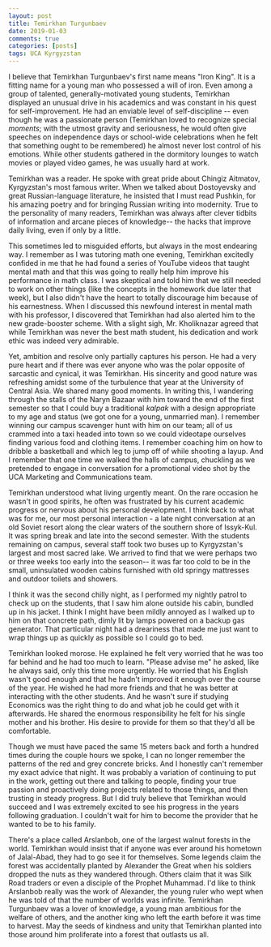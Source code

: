 ```yaml
---
layout: post
title: Temirkhan Turgunbaev
date: 2019-01-03
comments: true
categories: [posts]
tags: UCA Kyrgyzstan
---
```

I believe that Temirkhan Turgunbaev's first name means "Iron King". It is a fitting name for a young man who possessed a will of iron. Even among a group of talented, generally-motivated young students, Temirkhan displayed an unusual drive in his academics and was constant in his quest for self-improvement. He had an enviable level of self-discipline -- even though he was a passionate person (Temirkhan loved to recognize special *moments*; with the utmost gravity and seriousness, he would often give speeches on independence days or school-wide celebrations when he felt that something ought to be remembered) he almost never lost control of his emotions. While other students gathered in the dormitory lounges to watch movies or played video games, he was usually hard at work.

Temirkhan was a reader. He spoke with great pride about Chingiz Aitmatov, Kyrgyzstan's most famous writer. When we talked about Dostoyevsky and great Russian-language literature, he insisted that I must read Pushkin, for his amazing poetry and for bringing Russian writing into modernity. True to the personality of many readers, Temirkhan was always after clever tidbits of information and arcane pieces of knowledge-- the hacks that improve daily living, even if only by a little.

This sometimes led to misguided efforts, but always in the most endearing way. I remember as I was tutoring math one evening, Temirkhan excitedly confided in me that he had found a series of YouTube videos that taught mental math and that this was going to really help him improve his performance in math class. I was skeptical and told him that we still needed to work on other things (like the concepts in the homework due later that week), but I also didn't have the heart to totally discourage him because of his earnestness. When I discussed this newfound interest in mental math with his professor, I discovered that Temirkhan had also alerted him to the new grade-booster scheme. With a slight sigh, Mr. Kholiknazar agreed that while Temirkhan was never the best math student, his dedication and work ethic was indeed very admirable.

Yet, ambition and resolve only partially captures his person. He had a very pure heart and if there was ever anyone who was the polar opposite of sarcastic and cynical, it was Temirkhan. His sincerity and good nature was refreshing amidst some of the turbulence that year at the University of Central Asia. We shared many good moments. In writing this, I wandering through the stalls of the Naryn Bazaar with him toward the end of the first semester so that I could buy a traditional *kalpak* with a design appropriate to my age and status (we got one for a young, unmarried man). I remember winning our campus scavenger hunt with him on our team; all of us crammed into a taxi headed into  town so we could videotape ourselves finding various food and clothing items. I remember coaching him on how to dribble a basketball and which leg to jump off of while shooting a layup. And I remember that one time we walked the halls of campus, chuckling as we pretended to engage in conversation for a promotional video shot by the UCA Marketing and Communications team.

Temirkhan understood what living urgently meant. On the rare occasion he wasn't in good spirits, he often was frustrated by his current academic progress or nervous about his personal development. I think back to what was for me, our most personal interaction - a late night conversation at an old Soviet resort along the clear waters of the southern shore of Issyk-Kul. It was spring break and late into the second semester. With the students remaining on campus, several staff took two buses up to Kyrgyzstan's largest and most sacred lake. We arrived to find that we were perhaps two or three weeks too early into the season-- it was far too cold to be in the small, uninsulated wooden cabins furnished with old springy mattresses and outdoor toilets and showers.

I think it was the second chilly night, as I performed my nightly patrol to check up on the students, that I saw him alone outside his cabin, bundled up in his jacket. I think I might have been mildly annoyed as I walked up to him on that concrete path, dimly lit by lamps powered on a backup gas generator. That particular night had a dreariness that made me just want to wrap things up as quickly as possible so I could go to bed.

Temirkhan looked morose. He explained he felt very worried that he was too far behind and he had too much to learn. "Please advise me" he asked, like he always said, only this time more urgently. He worried that his English wasn't good enough and that he hadn't improved it enough over the course of the year. He wished he had more friends and that he was better at interacting with the other students. And he wasn't sure if studying Economics was the right thing to do and what job he could get with it afterwards. He shared the enormous responsibility he felt for his single mother and his brother. His desire to provide for them so that they'd all be comfortable.

Though we must have paced the same 15 meters back and forth a hundred times during the couple hours we spoke, I can no longer remember the patterns of the red and grey concrete bricks. And I honestly can't remember my exact advice that night. It was probably a variation of continuing to put in the work, getting out there and talking to people, finding your true passion and proactively doing projects related to those things, and then trusting in steady progress. But I did truly believe that Temirkhan would succeed and I was extremely excited to see his progress in the years following graduation. I couldn't wait for him to become the provider that he wanted to be to his family.

There's a place called Arslanbob, one of the largest walnut forests in the world. Temirkhan would insist that if anyone was ever around his hometown of Jalal-Abad, they had to go see it for themselves. Some legends claim the forest was accidentally planted by Alexander the Great when his soldiers dropped the nuts as they wandered through. Others claim that it was Silk Road traders or even a disciple of the Prophet Muhammad. I'd like to think Arslanbob really was the work of Alexander, the young ruler who wept when he was told of that the number of worlds was infinite. Temirkhan Turgunbaev was a lover of knowledge, a young man ambitious for the welfare of others, and the another king who left the earth before it was time to harvest. May the seeds of kindness and unity that Temirkhan planted into those around him proliferate into a forest that outlasts us all.
